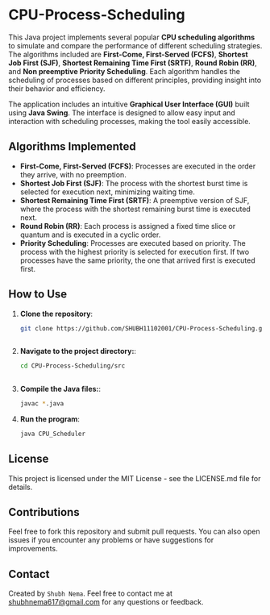 # CPU-Process-Scheduling

This Java project implements several popular **CPU scheduling algorithms** to simulate and compare the performance of different scheduling strategies. The algorithms included are **First-Come, First-Served (FCFS)**, **Shortest Job First (SJF)**, **Shortest Remaining Time First (SRTF)**, **Round Robin (RR)**, and **Non preemptive Priority Scheduling**. Each algorithm handles the scheduling of processes based on different principles, providing insight into their behavior and efficiency.

The application includes an intuitive **Graphical User Interface (GUI)** built using **Java Swing**. The interface is designed to allow easy input and interaction with scheduling processes, making the tool easily accessible.


## Algorithms Implemented

- **First-Come, First-Served (FCFS)**: Processes are executed in the order they arrive, with no preemption.
- **Shortest Job First (SJF)**: The process with the shortest burst time is selected for execution next, minimizing waiting time.
- **Shortest Remaining Time First (SRTF)**: A preemptive version of SJF, where the process with the shortest remaining burst time is executed next.
- **Round Robin (RR)**: Each process is assigned a fixed time slice or quantum and is executed in a cyclic order.
- **Priority Scheduling**: Processes are executed based on priority. The process with the highest priority is selected for execution first. If two processes have the same priority, the one that arrived first is executed first.
  
  
## How to Use

1. **Clone the repository**:
   ```bash
   git clone https://github.com/SHUBH11102001/CPU-Process-Scheduling.git
  
2.  **Navigate to the project directory:**:
    ```bash
    cd CPU-Process-Scheduling/src
     
3.  **Compile the Java files:**:
    ```bash
    javac *.java
    
4.   **Run the program**:
     ```bash
     java CPU_Scheduler
## License
This project is licensed under the MIT License - see the LICENSE.md file for details. 
## Contributions
Feel free to fork this repository and submit pull requests. You can also open issues if you encounter any problems or have suggestions for improvements.
      
## Contact
Created by `Shubh Nema`. Feel free to contact me at shubhnema617@gmail.com for any questions or feedback.
    
     

